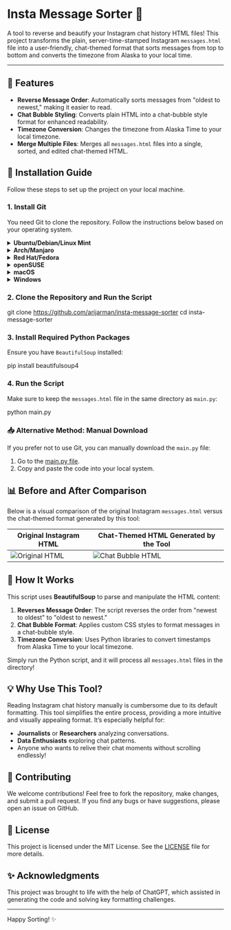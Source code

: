 
# Insta Message Sorter 📨

A tool to reverse and beautify your Instagram chat history HTML files! This project transforms the plain, server-time-stamped Instagram `messages.html` file into a user-friendly, chat-themed format that sorts messages from top to bottom and converts the timezone from Alaska to your local time.

---

## 📜 Features

- **Reverse Message Order**: Automatically sorts messages from "oldest to newest," making it easier to read.
- **Chat Bubble Styling**: Converts plain HTML into a chat-bubble style format for enhanced readability.
- **Timezone Conversion**: Changes the timezone from Alaska Time to your local timezone.
- **Merge Multiple Files**: Merges all `messages.html` files into a single, sorted, and edited chat-themed HTML.

## 🚀 Installation Guide

Follow these steps to set up the project on your local machine.

### 1. Install Git

You need Git to clone the repository. Follow the instructions below based on your operating system.

<details>
  <summary><strong>Ubuntu/Debian/Linux Mint</strong></summary>

  bash
  sudo apt update
  sudo apt install git
  
</details>

<details>
  <summary><strong>Arch/Manjaro</strong></summary>

  bash
  sudo pacman -S git
  
</details>

<details>
  <summary><strong>Red Hat/Fedora</strong></summary>

  bash
  sudo dnf install git
  
</details>

<details>
  <summary><strong>openSUSE</strong></summary>

  bash
  sudo zypper install git
  
</details>

<details>
  <summary><strong>macOS</strong></summary>

  bash
  brew install git
  
</details>

<details>
  <summary><strong>Windows</strong></summary>

  Download and install Git from the [official website](https://git-scm.com/download/win).

</details>

### 2. Clone the Repository and Run the Script


git clone https://github.com/arijarman/insta-message-sorter
cd insta-message-sorter


### 3. Install Required Python Packages

Ensure you have `BeautifulSoup` installed:


pip install beautifulsoup4


### 4. Run the Script

Make sure to keep the `messages.html` file in the same directory as `main.py`:


python main.py


### 📥 Alternative Method: Manual Download

If you prefer not to use Git, you can manually download the `main.py` file:

1. Go to the [main.py file](https://github.com/arijarman/insta-message-sorter/blob/main/main.py).
2. Copy and paste the code into your local system.

## 📊 Before and After Comparison

Below is a visual comparison of the original Instagram `messages.html` versus the chat-themed format generated by this tool:

| Original Instagram HTML                      | Chat-Themed HTML Generated by the Tool         |
| --------------------------------------------- | ---------------------------------------------- |
| ![Original HTML](https://github.image1)       | ![Chat Bubble HTML](https://github.image2)     |

## 🎨 How It Works

This script uses **BeautifulSoup** to parse and manipulate the HTML content:

1. **Reverses Message Order**: The script reverses the order from "newest to oldest" to "oldest to newest."
2. **Chat Bubble Format**: Applies custom CSS styles to format messages in a chat-bubble style.
3. **Timezone Conversion**: Uses Python libraries to convert timestamps from Alaska Time to your local timezone.

Simply run the Python script, and it will process all `messages.html` files in the directory!

## 💡 Why Use This Tool?

Reading Instagram chat history manually is cumbersome due to its default formatting. This tool simplifies the entire process, providing a more intuitive and visually appealing format. It’s especially helpful for:

- **Journalists** or **Researchers** analyzing conversations.
- **Data Enthusiasts** exploring chat patterns.
- Anyone who wants to relive their chat moments without scrolling endlessly!

## 🤝 Contributing

We welcome contributions! Feel free to fork the repository, make changes, and submit a pull request. If you find any bugs or have suggestions, please open an issue on GitHub.

## 📄 License

This project is licensed under the MIT License. See the [LICENSE](LICENSE) file for more details.

## ✨ Acknowledgments

This project was brought to life with the help of ChatGPT, which assisted in generating the code and solving key formatting challenges.

---

Happy Sorting! ✨

